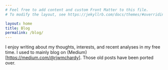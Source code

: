 ```yaml
---
# Feel free to add content and custom Front Matter to this file.
# To modify the layout, see https://jekyllrb.com/docs/themes/#overriding-theme-defaults

layout: home
title: Blog
permalink: /blog/
---
```


I enjoy writing about my thoughts, interests, and recent analyses in my free time. I used to mainly blog on (Medium)[https://medium.com/@rjwmchardy]. Those old posts have been ported over.